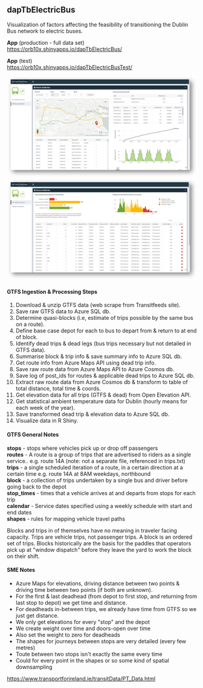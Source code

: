 ## dapTbElectricBus

Visualization of factors affecting the feasibility of transitioning the Dublin Bus network to electric buses.

**App** (production - full data set)  
https://orb10x.shinyapps.io/dapTbElectricBus/

**App** (test)  
https://orb10x.shinyapps.io/dapTbElectricBusTest/
  
![](app/www/screen1.PNG)
![](app/www/screen2.png)
  
#### GTFS Ingestion & Processing Steps

1. Download & unzip GTFS data (web scrape from Transitfeeds site).
2. Save raw GTFS data to Azure SQL db.
3. Determine quasi-blocks (i.e, estimate of trips possible by the same bus on a route).
4. Define base case depot for each to bus to depart from & return to at end of block.
5. Identify dead trips & dead legs (bus trips necessary but not detailed in GTFS data).
6. Summarise block & trip info & save summary info to Azure SQL db.
7. Get route info from Azure Maps API using dead trip info.
8. Save raw route data from Azure Maps API to Azure Cosmos db.
9. Save log of post_ids for routes & applicable dead trips to Azure SQL db.
10. Extract raw route data from Azure Cosmos db & transform to table of total distance, total time & coords.
11. Get elevation data for all trips (GTFS & dead) from Open Elevation API.
12. Get statistical ambient temperature data for Dublin (hourly means for each week of the year).
13. Save transformed dead trip & elevation data to Azure SQL db.  
14. Visualize data in R Shiny.

  
#### GTFS General Notes

**stops** - stops where vehicles pick up or drop off passengers  
**routes** -  A route is a group of trips that are advertised to riders as a single service.. e.g. route 14A (note: not a separate file, referenced in trips.txt)  
**trips** - a single scheduled iteration of a route, in a certain direction at a certain time e.g. route 14A at 8AM weekdays, northbound  
**block** - a collection of trips undertaken by a single bus and driver before going back to the depot  
**stop_times** - times that a vehicle arrives at and departs from stops for each trip  
**calendar** - Service dates specified using a weekly schedule with start and end dates  
**shapes** - rules for mapping vehicle travel paths  

Blocks and trips in of themselves have no meaning in traveler facing capacity. Trips are vehicle trips, not passenger trips. A block is an ordered set of trips. Blocks historically are the basis for the paddles that operators pick up at "window dispatch" before they leave the yard to work the block on their shift. 

#### SME Notes

- Azure Maps for elevations, driving distance between two points & driving time between two points (if both are unknown).  
- For the first & last deadhead (from depot to first stop, and returning from last stop to depot) we get time and distance.
- For deadheads in-between trips, we already have time from GTFS so we just get distance.  
- We only get elevations for every "stop" and the depot
- We create weight over time and doors-open over time
- Also set the weight to zero for deadheads
- The shapes for journeys between stops are very detailed (every few metres)
- Toute between two stops isn't exactly the same every time
- Could for every point in the shapes or so some kind of spatial downsampling 

https://www.transportforireland.ie/transitData/PT_Data.html
